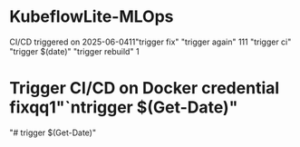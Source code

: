 # KubeflowLite-MLOps
CI/CD triggered on 2025-06-0411"trigger fix" 
"trigger again" 111
"trigger ci" 
"trigger $(date)" 
"trigger rebuild" 1
# Trigger CI/CD on Docker credential fixqq1"`ntrigger $(Get-Date)" 
"# trigger $(Get-Date)" 
